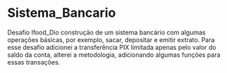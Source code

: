 # Sistema_Bancario
Desafio Ifood_Dio construção de um sistema bancário com algumas operações básicas, por exemplo, sacar, depositar e emitir extrato. Para esse desafio adicionei a transferência PIX limitada apenas pelo valor do saldo da conta, alterei a metodologia, adicionando algumas funções para essas transações.

